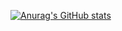 [![Anurag's GitHub stats](https://github-readme-stats.vercel.app/api?username=crazy-catzzz)](https://github.com/anuraghazra/github-readme-stats)
